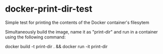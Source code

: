 
# docker-print-dir-test

Simple test for printing the contents of the Docker container's filesytem

Simultaneously build the image, name it as "print-dir" and run in a container using the following command:

docker build -t print-dir . && docker run -it print-dir